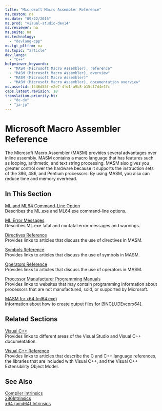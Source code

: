```yaml
---
title: "Microsoft Macro Assembler Reference"
ms.custom: na
ms.date: "09/22/2016"
ms.prod: "visual-studio-dev14"
ms.reviewer: na
ms.suite: na
ms.technology: 
  - "devlang-cpp"
ms.tgt_pltfrm: na
ms.topic: "article"
dev_langs: 
  - "C++"
helpviewer_keywords: 
  - "MASM (Microsoft Macro Assembler), reference"
  - "MASM (Microsoft Macro Assembler), overview"
  - "MASM (Microsoft Macro Assembler)"
  - "MASM (Microsoft Macro Assembler), documentation overview"
ms.assetid: 1446d55f-e2e7-4fd1-a9b8-b15cf7d4e47c
caps.latest.revision: 18
translation.priority.ht: 
  - "de-de"
  - "ja-jp"
---
```

# Microsoft Macro Assembler Reference
The Microsoft Macro Assembler (MASM) provides several advantages over inline assembly. MASM contains a macro language that has features such as looping, arithmetic, and text string processing. MASM also gives you greater control over the hardware because it supports the instruction sets of the 386, 486, and Pentium processors. By using MASM, you also can reduce time and memory overhead.  
  
## In This Section  
 [ML and ML64 Command-Line Option](../VS_csharp/ml-and-ml64-command-line-reference.md)  
 Describes the ML.exe and ML64.exe command-line options.  
  
 [ML Error Messages](../VS_csharp/ml-error-messages.md)  
 Describes ML.exe fatal and nonfatal error messages and warnings.  
  
 [Directives Reference](../VS_csharp/directives-reference.md)  
 Provides links to articles that discuss the use of directives in MASM.  
  
 [Symbols Reference](../VS_csharp/symbols-reference.md)  
 Provides links to articles that discuss the use of symbols in MASM.  
  
 [Operators Reference](../VS_csharp/operators-reference.md)  
 Provides links to articles that discuss the use of operators in MASM.  
  
 [Processor Manufacturer Programming Manuals](../VS_csharp/processor-manufacturer-programming-manuals.md)  
 Provides links to websites that may contain programming information about processors that are not manufactured, sold, or supported by Microsoft.  
  
 [MASM for x64 (ml64.exe)](../VS_csharp/masm-for-x64--ml64.exe-.md)  
 Information about how to create output files for [!INCLUDE[vcprx64](../VS_csharp/includes/vcprx64_md.md)].  
  
## Related Sections  
 [Visual C++](../VS_csharp/visual-c---in-visual-studio-2015.md)  
 Provides links to different areas of the Visual Studio and Visual C++ documentation.  
  
 [Visual C++ Reference](assetId:///1ba03b5c-8229-4f63-b08c-6c12141d6ab1)  
 Provides links to articles that describe the C and C++ language references, the libraries that are included with Visual C++, and the Visual C++ Extensibility Object Model.  
  
## See Also  
 [Compiler Intrinsics](../VS_csharp/compiler-intrinsics.md)   
 [x86Intrinsics](../VS_csharp/x86-intrinsics-list.md)   
 [x64 (amd64) Intrinsics](../VS_csharp/x64--amd64--intrinsics-list.md)